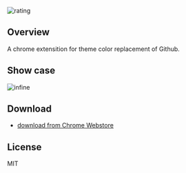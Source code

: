 ![rating](https://img.shields.io/chrome-web-store/stars/dbohaafgjalcfogbnfjdfljdhknlfibd.svg)
## Overview
A chrome extensition for theme color replacement of Github.

## Show case
![infine](https://lh3.googleusercontent.com/yaXTrCu7Ha6za9BjjY-iH5WOz-EgPHt_fkQrlsuLK9myT_jsEfVoSn_PFkaXz5SzjjscltgH=s1280-h800-e365-rw)

## Download
* [download from Chrome Webstore](https://chrome.google.com/webstore/detail/infine/dbohaafgjalcfogbnfjdfljdhknlfibd)

## License
MIT

